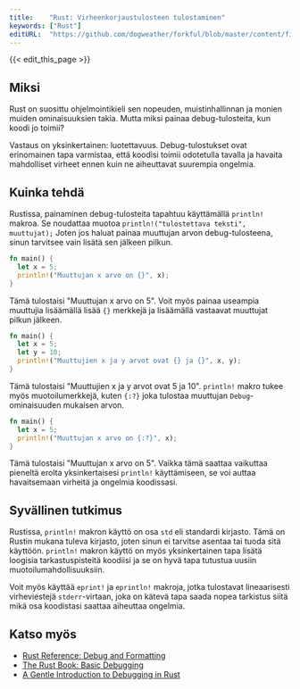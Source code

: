 ```yaml
---
title:    "Rust: Virheenkorjaustulosteen tulostaminen"
keywords: ["Rust"]
editURL:  "https://github.com/dogweather/forkful/blob/master/content/fi/rust/printing-debug-output.md"
---
```


{{< edit_this_page >}}

## Miksi

Rust on suosittu ohjelmointikieli sen nopeuden, muistinhallinnan ja monien muiden ominaisuuksien takia. Mutta miksi painaa debug-tulosteita, kun koodi jo toimii?

Vastaus on yksinkertainen: luotettavuus. Debug-tulostukset ovat erinomainen tapa varmistaa, että koodisi toimii odotetulla tavalla ja havaita mahdolliset virheet ennen kuin ne aiheuttavat suurempia ongelmia.

## Kuinka tehdä

Rustissa, painaminen debug-tulosteita tapahtuu käyttämällä `println!` makroa. Se noudattaa muotoa `println!("tulostettava teksti", muuttujat);` Joten jos haluat painaa muuttujan arvon debug-tulosteena, sinun tarvitsee vain lisätä sen jälkeen pilkun.

```Rust
fn main() {
  let x = 5;
  println!("Muuttujan x arvo on {}", x);
}
```

Tämä tulostaisi "Muuttujan x arvo on 5". Voit myös painaa useampia muuttujia lisäämällä lisää `{}` merkkejä ja lisäämällä vastaavat muuttujat pilkun jälkeen.

```Rust
fn main() {
  let x = 5;
  let y = 10;
  println!("Muuttujien x ja y arvot ovat {} ja {}", x, y);
}
```

Tämä tulostaisi "Muuttujien x ja y arvot ovat 5 ja 10". `println!` makro tukee myös muotoilumerkkejä, kuten `{:?}` joka tulostaa muuttujan `Debug`-ominaisuuden mukaisen arvon.

```Rust
fn main() {
  let x = 5;
  println!("Muuttujan x arvo on {:?}", x);
}
```

Tämä tulostaisi "Muuttujan x arvo on 5". Vaikka tämä saattaa vaikuttaa pieneltä erolta yksinkertaisesi `println!` käyttämiseen, se voi auttaa havaitsemaan virheitä ja ongelmia koodissasi.

## Syvällinen tutkimus

Rustissa, `println!` makron käyttö on osa `std` eli standardi kirjasto. Tämä on Rustin mukana tuleva kirjasto, joten sinun ei tarvitse asentaa tai tuoda sitä käyttöön. `println!` makron käyttö on myös yksinkertainen tapa lisätä loogisia tarkastuspisteitä koodiisi ja se on hyvä tapa tutustua uusiin muotoilumahdollisuuksiin.

Voit myös käyttää `eprint!` ja `eprintln!` makroja, jotka tulostavat lineaarisesti virheviestejä `stderr`-virtaan, joka on kätevä tapa saada nopea tarkistus siitä mikä osa koodistasi saattaa aiheuttaa ongelmia.

## Katso myös

- [Rust Reference: Debug and Formatting](https://doc.rust-lang.org/reference/macros/print.html)
- [The Rust Book: Basic Debugging](https://doc.rust-lang.org/book/ch05-00-structs.html#debugging-with-printing)
- [A Gentle Introduction to Debugging in Rust](https://www.youtube.com/watch?v=9_GUKDXdp-c)